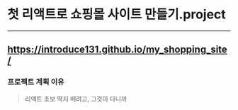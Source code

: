 # 첫 리액트로 쇼핑몰 사이트 만들기.project
-------------------------------------------
https://introduce131.github.io/my_shopping_site/
-------------------------------------------
### 프로젝트 계획 이유
> 리액트 초보 딱지 떼려고, 그것이 다니까

